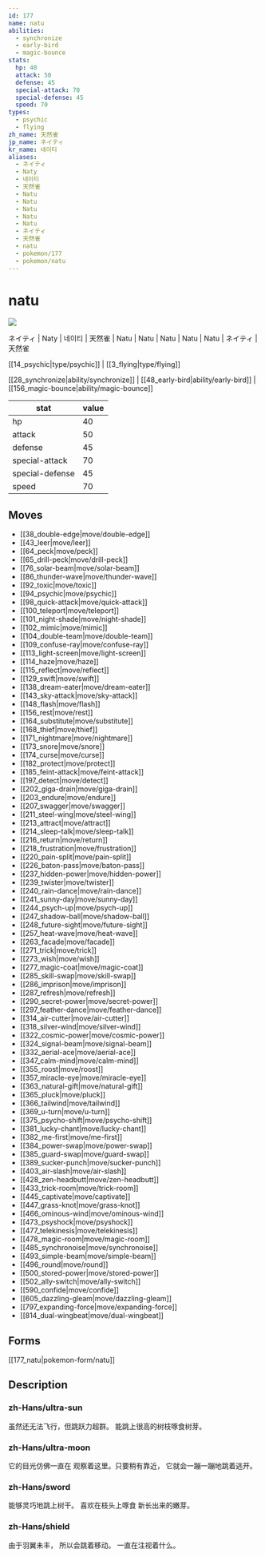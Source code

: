 ```yaml
---
id: 177
name: natu
abilities:
  - synchronize
  - early-bird
  - magic-bounce
stats:
  hp: 40
  attack: 50
  defense: 45
  special-attack: 70
  special-defense: 45
  speed: 70
types:
  - psychic
  - flying
zh_name: 天然雀
jp_name: ネイティ
kr_name: 네이티
aliases:
  - ネイティ
  - Naty
  - 네이티
  - 天然雀
  - Natu
  - Natu
  - Natu
  - Natu
  - Natu
  - ネイティ
  - 天然雀
  - natu
  - pokemon/177
  - pokemon/natu
---
```

# natu

![](https://raw.githubusercontent.com/PokeAPI/sprites/master/sprites/pokemon/177.png)

ネイティ | Naty | 네이티 | 天然雀 | Natu | Natu | Natu | Natu | Natu | ネイティ | 天然雀

[[14_psychic|type/psychic]] | [[3_flying|type/flying]]

[[28_synchronize|ability/synchronize]] | [[48_early-bird|ability/early-bird]] | [[156_magic-bounce|ability/magic-bounce]]

|stat|value|
|---|---|
|hp|40|
|attack|50|
|defense|45|
|special-attack|70|
|special-defense|45|
|speed|70|


## Moves

- [[38_double-edge|move/double-edge]]
- [[43_leer|move/leer]]
- [[64_peck|move/peck]]
- [[65_drill-peck|move/drill-peck]]
- [[76_solar-beam|move/solar-beam]]
- [[86_thunder-wave|move/thunder-wave]]
- [[92_toxic|move/toxic]]
- [[94_psychic|move/psychic]]
- [[98_quick-attack|move/quick-attack]]
- [[100_teleport|move/teleport]]
- [[101_night-shade|move/night-shade]]
- [[102_mimic|move/mimic]]
- [[104_double-team|move/double-team]]
- [[109_confuse-ray|move/confuse-ray]]
- [[113_light-screen|move/light-screen]]
- [[114_haze|move/haze]]
- [[115_reflect|move/reflect]]
- [[129_swift|move/swift]]
- [[138_dream-eater|move/dream-eater]]
- [[143_sky-attack|move/sky-attack]]
- [[148_flash|move/flash]]
- [[156_rest|move/rest]]
- [[164_substitute|move/substitute]]
- [[168_thief|move/thief]]
- [[171_nightmare|move/nightmare]]
- [[173_snore|move/snore]]
- [[174_curse|move/curse]]
- [[182_protect|move/protect]]
- [[185_feint-attack|move/feint-attack]]
- [[197_detect|move/detect]]
- [[202_giga-drain|move/giga-drain]]
- [[203_endure|move/endure]]
- [[207_swagger|move/swagger]]
- [[211_steel-wing|move/steel-wing]]
- [[213_attract|move/attract]]
- [[214_sleep-talk|move/sleep-talk]]
- [[216_return|move/return]]
- [[218_frustration|move/frustration]]
- [[220_pain-split|move/pain-split]]
- [[226_baton-pass|move/baton-pass]]
- [[237_hidden-power|move/hidden-power]]
- [[239_twister|move/twister]]
- [[240_rain-dance|move/rain-dance]]
- [[241_sunny-day|move/sunny-day]]
- [[244_psych-up|move/psych-up]]
- [[247_shadow-ball|move/shadow-ball]]
- [[248_future-sight|move/future-sight]]
- [[257_heat-wave|move/heat-wave]]
- [[263_facade|move/facade]]
- [[271_trick|move/trick]]
- [[273_wish|move/wish]]
- [[277_magic-coat|move/magic-coat]]
- [[285_skill-swap|move/skill-swap]]
- [[286_imprison|move/imprison]]
- [[287_refresh|move/refresh]]
- [[290_secret-power|move/secret-power]]
- [[297_feather-dance|move/feather-dance]]
- [[314_air-cutter|move/air-cutter]]
- [[318_silver-wind|move/silver-wind]]
- [[322_cosmic-power|move/cosmic-power]]
- [[324_signal-beam|move/signal-beam]]
- [[332_aerial-ace|move/aerial-ace]]
- [[347_calm-mind|move/calm-mind]]
- [[355_roost|move/roost]]
- [[357_miracle-eye|move/miracle-eye]]
- [[363_natural-gift|move/natural-gift]]
- [[365_pluck|move/pluck]]
- [[366_tailwind|move/tailwind]]
- [[369_u-turn|move/u-turn]]
- [[375_psycho-shift|move/psycho-shift]]
- [[381_lucky-chant|move/lucky-chant]]
- [[382_me-first|move/me-first]]
- [[384_power-swap|move/power-swap]]
- [[385_guard-swap|move/guard-swap]]
- [[389_sucker-punch|move/sucker-punch]]
- [[403_air-slash|move/air-slash]]
- [[428_zen-headbutt|move/zen-headbutt]]
- [[433_trick-room|move/trick-room]]
- [[445_captivate|move/captivate]]
- [[447_grass-knot|move/grass-knot]]
- [[466_ominous-wind|move/ominous-wind]]
- [[473_psyshock|move/psyshock]]
- [[477_telekinesis|move/telekinesis]]
- [[478_magic-room|move/magic-room]]
- [[485_synchronoise|move/synchronoise]]
- [[493_simple-beam|move/simple-beam]]
- [[496_round|move/round]]
- [[500_stored-power|move/stored-power]]
- [[502_ally-switch|move/ally-switch]]
- [[590_confide|move/confide]]
- [[605_dazzling-gleam|move/dazzling-gleam]]
- [[797_expanding-force|move/expanding-force]]
- [[814_dual-wingbeat|move/dual-wingbeat]]

## Forms



[[177_natu|pokemon-form/natu]]

## Description

### zh-Hans/ultra-sun

虽然还无法飞行，但跳跃力超群。
能跳上很高的树枝啄食树芽。

### zh-Hans/ultra-moon

它的目光仿佛一直在
观察着这里。只要稍有靠近，
它就会一蹦一蹦地跳着逃开。

### zh-Hans/sword

能够灵巧地跳上树干。
喜欢在枝头上啄食
新长出来的嫩芽。

### zh-Hans/shield

由于羽翼未丰，
所以会跳着移动。
一直在注视着什么。

